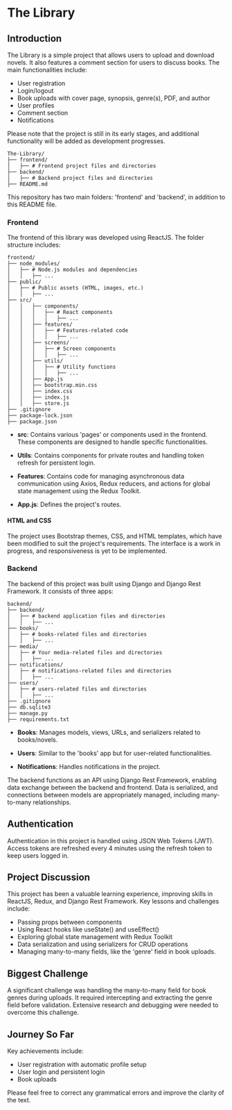 # The Library

## Introduction

The Library is a simple project that allows users to upload and download novels. It also features a comment section for users to discuss books. The main functionalities include:

- User registration
- Login/logout
- Book uploads with cover page, synopsis, genre(s), PDF, and author
- User profiles
- Comment section
- Notifications

Please note that the project is still in its early stages, and additional functionality will be added as development progresses.
```
The-Library/
├── frontend/
│   ├── # Frontend project files and directories
├── backend/
│   ├── # Backend project files and directories
├── README.md
```
This repository has two main folders: 'frontend' and 'backend', in addition to this README file.

### Frontend

The frontend of this library was developed using ReactJS. The folder structure includes:
```tree
frontend/
├── node_modules/
│   ├── # Node.js modules and dependencies
│   │   ├── ...
├── public/
│   ├── # Public assets (HTML, images, etc.)
│   │   ├── ...
├── src/
│   │   ├── components/
│   │   │   ├── # React components
│   │   │   │   ├── ...
│   │   ├── features/
│   │   │   ├── # Features-related code
│   │   │   │   ├── ...
│   │   ├── screens/
│   │   │   ├── # Screen components
│   │   │   │   ├── ...
│   │   ├── utils/
│   │   │   ├── # Utility functions
│   │   │   │   ├── ...
│   │   ├── App.js
│   │   ├── bootstrap.min.css
│   │   ├── index.css
│   │   ├── index.js
│   │   ├── store.js
├── .gitignore
├── package-lock.json
├── package.json
```

- **src**: Contains various 'pages' or components used in the frontend. These components are designed to handle specific functionalities.

- **Utils**: Contains components for private routes and handling token refresh for persistent login.

- **Features**: Contains code for managing asynchronous data communication using Axios, Redux reducers, and actions for global state management using the Redux Toolkit.

- **App.js**: Defines the project's routes.

#### HTML and CSS

The project uses Bootstrap themes, CSS, and HTML templates, which have been modified to suit the project's requirements. The interface is a work in progress, and responsiveness is yet to be implemented.

### Backend

The backend of this project was built using Django and Django Rest Framework. It consists of three apps:
```tree
backend/
├── backend/
│   ├── # backend application files and directories
│   │   ├── ...
├── books/
│   ├── # books-related files and directories
│   │   ├── ...
├── media/
│   ├── # Your media-related files and directories
│   │   ├── ...
├── notifications/
│   ├── # notifications-related files and directories
│   │   ├── ...
├── users/
│   ├── # users-related files and directories
│   │   ├── ...
├── .gitignore
├── db.sqlite3
├── manage.py
├── requirements.txt
```

- **Books**: Manages models, views, URLs, and serializers related to books/novels.

- **Users**: Similar to the 'books' app but for user-related functionalities.

- **Notifications**: Handles notifications in the project.

The backend functions as an API using Django Rest Framework, enabling data exchange between the backend and frontend. Data is serialized, and connections between models are appropriately managed, including many-to-many relationships.

## Authentication

Authentication in this project is handled using JSON Web Tokens (JWT). Access tokens are refreshed every 4 minutes using the refresh token to keep users logged in.

## Project Discussion

This project has been a valuable learning experience, improving skills in ReactJS, Redux, and Django Rest Framework. Key lessons and challenges include:

- Passing props between components
- Using React hooks like useState() and useEffect()
- Exploring global state management with Redux Toolkit
- Data serialization and using serializers for CRUD operations
- Managing many-to-many fields, like the 'genre' field in book uploads.

## Biggest Challenge

A significant challenge was handling the many-to-many field for book genres during uploads. It required intercepting and extracting the genre field before validation. Extensive research and debugging were needed to overcome this challenge.

## Journey So Far

Key achievements include:

- User registration with automatic profile setup
- User login and persistent login
- Book uploads

Please feel free to correct any grammatical errors and improve the clarity of the text.
